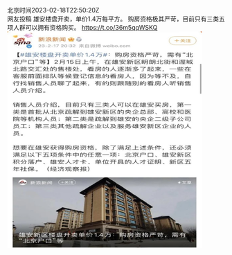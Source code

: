 北京时间2023-02-18T22:50:20Z<br>网友投稿
雄安楼盘开卖，单价1.4万每平方。
购房资格极其严苛，目前只有三类五项人群可以拥有资格购买。 https://t.co/36m5qqWSKQ<br><img src='/temp/image/2023/x-Month-2/1626957290312986626_0.jpg' width='450' height='500'><br><br>